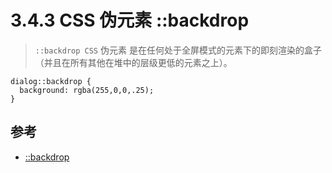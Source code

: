 # 3.4.3 CSS 伪元素 ::backdrop


>`::backdrop CSS` 伪元素 是在任何处于全屏模式的元素下的即刻渲染的盒子（并且在所有其他在堆中的层级更低的元素之上）。

```
dialog::backdrop {
  background: rgba(255,0,0,.25);
}
```




## 参考
- [::backdrop](https://developer.mozilla.org/zh-CN/docs/Web/CSS/::backdrop)
